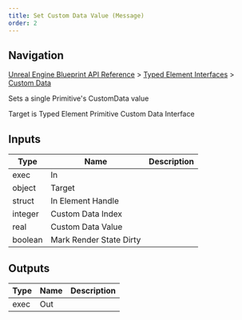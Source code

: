 ```yaml
---
title: Set Custom Data Value (Message)
order: 2
---
```

## Navigation

[Unreal Engine Blueprint API Reference](https://dev.epicgames.com/documentation/en-us/unreal-engine/BlueprintAPI) > [Typed Element Interfaces](https://dev.epicgames.com/documentation/en-us/unreal-engine/BlueprintAPI/TypedElementInterfaces) > [Custom Data](https://dev.epicgames.com/documentation/en-us/unreal-engine/BlueprintAPI/TypedElementInterfaces/CustomData)

Sets a single Primitive's CustomData value

Target is Typed Element Primitive Custom Data Interface

## Inputs

| Type | Name | Description |
| --- | --- | --- |
| exec | In |  |
| object | Target |  |
| struct | In Element Handle |  |
| integer | Custom Data Index |  |
| real | Custom Data Value |  |
| boolean | Mark Render State Dirty |  |

## Outputs

| Type | Name | Description |
| --- | --- | --- |
| exec | Out |  |

